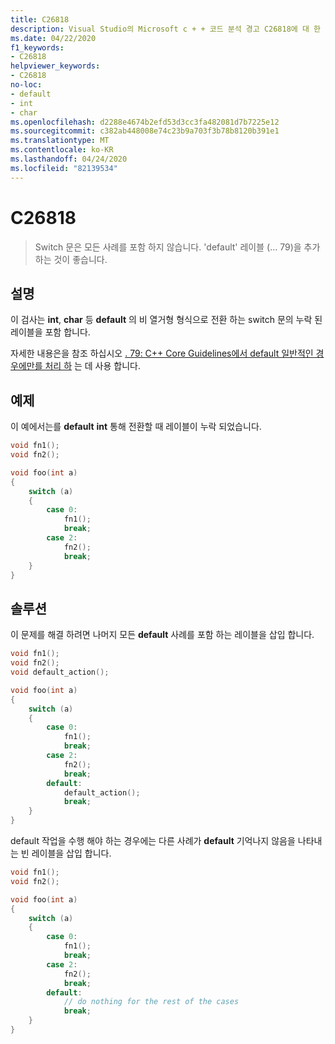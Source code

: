 ```yaml
---
title: C26818
description: Visual Studio의 Microsoft c + + 코드 분석 경고 C26818에 대 한 참조입니다.
ms.date: 04/22/2020
f1_keywords:
- C26818
helpviewer_keywords:
- C26818
no-loc:
- default
- int
- char
ms.openlocfilehash: d2288e4674b2efd53d3cc3fa482081d7b7225e12
ms.sourcegitcommit: c382ab448008e74c23b9a703f3b78b8120b391e1
ms.translationtype: MT
ms.contentlocale: ko-KR
ms.lasthandoff: 04/24/2020
ms.locfileid: "82139534"
---
```

# <a name="c26818"></a>C26818

> Switch 문은 모든 사례를 포함 하지 않습니다. 'default' 레이블 (... 79)을 추가 하는 것이 좋습니다.

## <a name="remarks"></a>설명

이 검사는 **int**, **char** 등 **default** 의 비 열거형 형식으로 전환 하는 switch 문의 누락 된 레이블을 포함 합니다.

자세한 내용은을 참조 하십시오 [. 79: C++ Core Guidelines에서 default 일반적인 경우에만를 처리 하](https://github.com/isocpp/CppCoreGuidelines/blob/master/CppCoreGuidelines.md#es79-use-default-to-handle-common-cases-only) 는 데 사용 합니다.

## <a name="example"></a>예제

이 예에서는를 **default** **int** 통해 전환할 때 레이블이 누락 되었습니다.

```cpp
void fn1();
void fn2();

void foo(int a)
{
    switch (a)
    {
        case 0:
            fn1();
            break;
        case 2:
            fn2();
            break;
    }
}
```

## <a name="solution"></a>솔루션

이 문제를 해결 하려면 나머지 모든 **default** 사례를 포함 하는 레이블을 삽입 합니다.

```cpp
void fn1();
void fn2();
void default_action();

void foo(int a)
{
    switch (a)
    {
        case 0:
            fn1();
            break;
        case 2:
            fn2();
            break;
        default:
            default_action();
            break;
    }
}
```

default 작업을 수행 해야 하는 경우에는 다른 사례가 **default** 기억나지 않음을 나타내는 빈 레이블을 삽입 합니다.

```cpp
void fn1();
void fn2();

void foo(int a)
{
    switch (a)
    {
        case 0:
            fn1();
            break;
        case 2:
            fn2();
            break;
        default:
            // do nothing for the rest of the cases
            break;
    }
}
```
